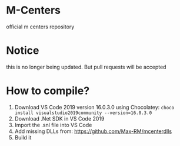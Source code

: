 # M-Centers
official m centers  repository
# Notice
this is no longer being updated. But pull requests will be accepted

# How to compile?

1.  Download VS Code 2019 version 16.0.3.0 using Chocolatey: `choco install visualstudio2019community --version=16.0.3.0`
2. Download .Net SDK in VS Code 2019
3. Import the .snl file into VS Code
4. Add missing DLLs from: https://github.com/Max-RM/mcenterdlls
5. Build it
